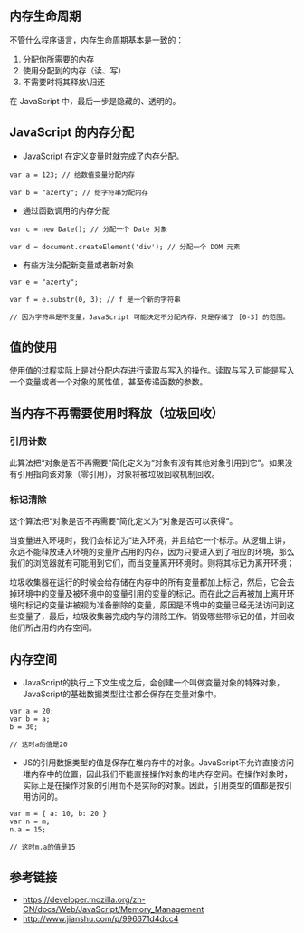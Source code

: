 ## 内存生命周期
不管什么程序语言，内存生命周期基本是一致的： 
1. 分配你所需要的内存
1. 使用分配到的内存（读、写）
1. 不需要时将其释放\归还

在 JavaScript 中，最后一步是隐藏的、透明的。
## JavaScript 的内存分配
- JavaScript 在定义变量时就完成了内存分配。
```
var a = 123; // 给数值变量分配内存

var b = "azerty"; // 给字符串分配内存
```
- 通过函数调用的内存分配
```
var c = new Date(); // 分配一个 Date 对象

var d = document.createElement('div'); // 分配一个 DOM 元素
```
- 有些方法分配新变量或者新对象
```
var e = "azerty";

var f = e.substr(0, 3); // f 是一个新的字符串

// 因为字符串是不变量，JavaScript 可能决定不分配内存，只是存储了 [0-3] 的范围。
```
## 值的使用
使用值的过程实际上是对分配内存进行读取与写入的操作。读取与写入可能是写入一个变量或者一个对象的属性值，甚至传递函数的参数。
## 当内存不再需要使用时释放（垃圾回收）
### 引用计数
此算法把“对象是否不再需要”简化定义为“对象有没有其他对象引用到它”。如果没有引用指向该对象（零引用），对象将被垃圾回收机制回收。
### 标记清除
这个算法把“对象是否不再需要”简化定义为“对象是否可以获得”。

当变量进入环境时，我们会标记为“进入环境，并且给它一个标示。从逻辑上讲，永远不能释放进入环境的变量所占用的内存，因为只要进入到了相应的环境，那么我们的浏览器就有可能用到它们，而当变量离开环境时。则将其标记为离开环境；

垃圾收集器在运行的时候会给存储在内存中的所有变量都加上标记，然后，它会去掉环境中的变量及被环境中的变量引用的变量的标记。而在此之后再被加上离开环境时标记的变量讲被视为准备删除的变量，原因是环境中的变量已经无法访问到这些变量了，最后，垃圾收集器完成内存的清除工作。销毁哪些带标记的值，并回收他们所占用的内存空间。
## 内存空间
- JavaScript的执行上下文生成之后，会创建一个叫做变量对象的特殊对象，JavaScript的基础数据类型往往都会保存在变量对象中。
```
var a = 20;
var b = a;
b = 30;

// 这时a的值是20
```
- JS的引用数据类型的值是保存在堆内存中的对象。JavaScript不允许直接访问堆内存中的位置，因此我们不能直接操作对象的堆内存空间。在操作对象时，实际上是在操作对象的引用而不是实际的对象。因此，引用类型的值都是按引用访问的。
```
var m = { a: 10, b: 20 }
var n = m;
n.a = 15;

// 这时m.a的值是15
```
## 参考链接
- https://developer.mozilla.org/zh-CN/docs/Web/JavaScript/Memory_Management
- http://www.jianshu.com/p/996671d4dcc4

